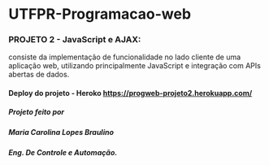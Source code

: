 # UTFPR-Programacao-web

### PROJETO 2 - JavaScript e AJAX:

consiste da implementação de funcionalidade no lado
cliente de uma aplicação web, utilizando principalmente JavaScript e integração com APIs abertas de dados.

#### Deploy do projeto - Heroko https://progweb-projeto2.herokuapp.com/ 

##### Projeto feito por

##### Maria Carolina Lopes Braulino

##### Eng. De Controle e Automação.